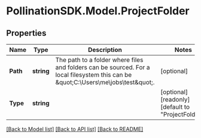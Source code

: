 
# PollinationSDK.Model.ProjectFolder

## Properties

Name | Type | Description | Notes
------------ | ------------- | ------------- | -------------
**Path** | **string** | The path to a folder where files and folders can be sourced. For a local filesystem this can be \&quot;C:\\Users\\me\\jobs\\test\&quot;. | [optional] 
**Type** | **string** |  | [optional] [readonly] [default to "ProjectFolder"]

[[Back to Model list]](../README.md#documentation-for-models)
[[Back to API list]](../README.md#documentation-for-api-endpoints)
[[Back to README]](../README.md)

